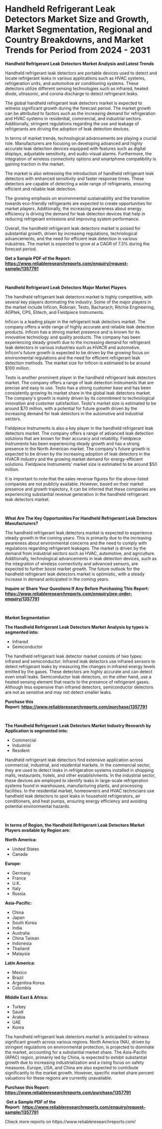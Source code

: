 <p><h1>Handheld Refrigerant Leak Detectors Market Size and Growth, Market Segmentation, Regional and Country Breakdowns, and Market Trends for Period from 2024 -  2031</h1></p><p><strong>Handheld Refrigerant Leak Detectors Market Analysis and Latest Trends</strong></p>
<p><p>Handheld refrigerant leak detectors are portable devices used to detect and locate refrigerant leaks in various applications such as HVAC systems, refrigeration units, and automotive air conditioning systems. These detectors utilize different sensing technologies such as infrared, heated diode, ultrasonic, and corona discharge to detect refrigerant leaks.</p><p>The global handheld refrigerant leak detectors market is expected to witness significant growth during the forecast period. The market growth can be attributed to factors such as the increasing demand for refrigeration and HVAC systems in residential, commercial, and industrial sectors. Additionally, stringent regulations regarding the use and leakage of refrigerants are driving the adoption of leak detection devices.</p><p>In terms of market trends, technological advancements are playing a crucial role. Manufacturers are focusing on developing advanced and highly accurate leak detection devices equipped with features such as digital displays, adjustable sensitivity, and audio-visual alarms. Furthermore, the integration of wireless connectivity options and smartphone compatibility is gaining traction in the market.</p><p>The market is also witnessing the introduction of handheld refrigerant leak detectors with enhanced sensitivity and faster response times. These detectors are capable of detecting a wide range of refrigerants, ensuring efficient and reliable leak detection.</p><p>The growing emphasis on environmental sustainability and the transition towards eco-friendly refrigerants are expected to create opportunities for market players. Additionally, the increasing awareness about energy efficiency is driving the demand for leak detection devices that help in reducing refrigerant emissions and improving system performance.</p><p>Overall, the handheld refrigerant leak detectors market is poised for substantial growth, driven by increasing regulations, technological advancements, and the need for efficient leak detection in various industries. The market is expected to grow at a CAGR of 7.3% during the forecast period.</p></p>
<p><strong>Get a Sample PDF of the Report:&nbsp; <a href="https://www.reliableresearchreports.com/enquiry/request-sample/1357791">https://www.reliableresearchreports.com/enquiry/request-sample/1357791</a></strong></p>
<p>&nbsp;</p>
<p><strong>Handheld Refrigerant Leak Detectors Major Market Players</strong></p>
<p><p>The handheld refrigerant leak detectors market is highly competitive, with several key players dominating the industry. Some of the major players in the market include Inficon, Robinair, Testo, Bacharach, Ritchie Engineering, AGPtek, CPS, Elitech, and Fieldpiece Instruments.</p><p>Inficon is a leading player in the refrigerant leak detectors market. The company offers a wide range of highly accurate and reliable leak detection products. Inficon has a strong market presence and is known for its innovative technology and quality products. The company has been experiencing steady growth due to the increasing demand for refrigerant leak detectors in various industries such as HVACR and automotive. Inficon's future growth is expected to be driven by the growing focus on environmental regulations and the need for efficient refrigerant leak detection methods. The market size for Inficon is estimated to be around $100 million.</p><p>Testo is another prominent player in the handheld refrigerant leak detectors market. The company offers a range of leak detection instruments that are precise and easy to use. Testo has a strong customer base and has been consistently growing its market share in the global leak detectors market. The company's growth is mainly driven by its commitment to technological innovation and customer satisfaction. Testo's market size is estimated to be around $70 million, with a potential for future growth driven by the increasing demand for leak detectors in the automotive and industrial sectors.</p><p>Fieldpiece Instruments is also a key player in the handheld refrigerant leak detectors market. The company offers a range of advanced leak detection solutions that are known for their accuracy and reliability. Fieldpiece Instruments has been experiencing steady growth and has a strong presence in the North American market. The company's future growth is expected to be driven by the increasing adoption of leak detectors in the HVACR industry and the growing market demand for energy-efficient solutions. Fieldpiece Instruments' market size is estimated to be around $50 million.</p><p>It is important to note that the sales revenue figures for the above-listed companies are not publicly available. However, based on their market presence and growth trajectory, it can be inferred that these companies are experiencing substantial revenue generation in the handheld refrigerant leak detectors market.</p></p>
<p>&nbsp;</p>
<p><strong>What Are The Key Opportunities For Handheld Refrigerant Leak Detectors Manufacturers?</strong></p>
<p><p>The handheld refrigerant leak detectors market is expected to experience steady growth in the coming years. This is primarily due to the increasing awareness about environmental concerns and the need to comply with regulations regarding refrigerant leakages. The market is driven by the demand from industrial sectors such as HVAC, automotive, and agriculture. Additionally, technological advancements in leak detection devices, such as the integration of wireless connectivity and advanced sensors, are expected to further boost market growth. The future outlook for the handheld refrigerant leak detectors market is optimistic, with a steady increase in demand anticipated in the coming years.</p></p>
<p><strong>Inquire or Share Your Questions If Any Before Purchasing This Report: <a href="https://www.reliableresearchreports.com/enquiry/pre-order-enquiry/1357791">https://www.reliableresearchreports.com/enquiry/pre-order-enquiry/1357791</a></strong></p>
<p>&nbsp;</p>
<p><strong>Market Segmentation</strong></p>
<p><strong>The Handheld Refrigerant Leak Detectors Market Analysis by types is segmented into:</strong></p>
<p><ul><li>Infrared</li><li>Semiconductor</li></ul></p>
<p><p>The handheld refrigerant leak detector market consists of two types: infrared and semiconductor. Infrared leak detectors use infrared sensors to detect refrigerant leaks by measuring the changes in infrared energy levels emitted by the gases. These detectors are highly accurate and can detect even small leaks. Semiconductor leak detectors, on the other hand, use a heated sensing element that reacts to the presence of refrigerant gases. Although less expensive than infrared detectors, semiconductor detectors are not as sensitive and may not detect smaller leaks.</p></p>
<p><strong>Purchase this Report:&nbsp;<a href="https://www.reliableresearchreports.com/purchase/1357791">https://www.reliableresearchreports.com/purchase/1357791</a></strong></p>
<p>&nbsp;</p>
<p><strong>The Handheld Refrigerant Leak Detectors Market Industry Research by Application is segmented into:</strong></p>
<p><ul><li>Commercial</li><li>Industrial</li><li>Resident</li></ul></p>
<p><p>Handheld refrigerant leak detectors find extensive application across commercial, industrial, and residential markets. In the commercial sector, they are used to detect leaks in refrigeration systems installed in shopping malls, restaurants, hotels, and other establishments. In the industrial sector, these devices are employed to identify leaks in large-scale refrigeration systems found in warehouses, manufacturing plants, and processing facilities. In the residential market, homeowners and HVAC technicians use handheld leak detectors to spot leaks in household refrigerators, air conditioners, and heat pumps, ensuring energy efficiency and avoiding potential environmental hazards.</p></p>
<p>&nbsp;</p>
<p><strong>In terms of Region, the Handheld Refrigerant Leak Detectors Market Players available by Region are:</strong></p>
<p>
    <p> <strong> North America: </strong>
        <ul>
            <li>United States</li>
            <li>Canada</li>
        </ul>
        </p> 
    <p> <strong> Europe: </strong>
        <ul>
            <li>Germany</li>
            <li>France</li>
            <li>U.K.</li>
            <li>Italy</li>
            <li>Russia</li>
        </ul>
        </p> 
    <p> <strong> Asia-Pacific: </strong>
        <ul>
            <li>China</li>
            <li>Japan</li>
            <li>South Korea</li>
            <li>India</li>
            <li>Australia</li>
            <li>China Taiwan</li>
            <li>Indonesia</li>
            <li>Thailand</li>
            <li>Malaysia</li>
        </ul>
        </p> 
    <p> <strong> Latin America: </strong>
        <ul>
            <li>Mexico</li>
            <li>Brazil</li>
            <li>Argentina Korea</li>
            <li>Colombia</li>
        </ul>
        </p> 
    <p> <strong> Middle East & Africa: </strong>
        <ul>
            <li>Turkey</li>
            <li>Saudi</li>
            <li>Arabia</li>
            <li>UAE</li>
            <li>Korea</li>
        </ul>
    </p>
    </p>
<p><p>The handheld refrigerant leak detectors market is anticipated to witness significant growth across various regions. North America (NA), driven by stringent regulations on environmental protection, is projected to dominate the market, accounting for a substantial market share. The Asia-Pacific (APAC) region, primarily led by China, is expected to exhibit substantial growth due to increasing industrialization and a rising focus on safety measures. Europe, USA, and China are also expected to contribute significantly to the market growth. However, specific market share percent valuations for these regions are currently unavailable.</p></p>
<p><strong>Purchase this Report: <a href="https://www.reliableresearchreports.com/purchase/1357791">https://www.reliableresearchreports.com/purchase/1357791</a></strong></p>
<p>&nbsp;<strong>Get a Sample PDF of the Report:&nbsp;&nbsp;<a href="https://www.reliableresearchreports.com/enquiry/request-sample/1357791">https://www.reliableresearchreports.com/enquiry/request-sample/1357791</a></strong></p>
<p><strong></strong></p>
<p>Check more reports on https://www.reliableresearchreports.com/</p>